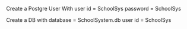 Create a Postgre User With 
user id = SchoolSys
password = SchoolSys

Create a DB with
database = SchoolSystem.db
user id = SchoolSys
